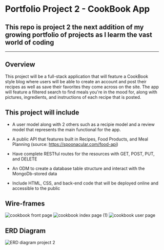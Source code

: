 # Portfolio Project 2 - CookBook App

## This repo is project 2 the next addition of my growing portfolio of projects as I learm the vast world of coding
--------------------------------------------------

## Overview 

This project will be a full-stack application that will feature a CookBook style blog where users will be able to create an account and post their recipes as well as save their favorites they come across on the site. The app will feature a filtered search to find meals you're in the mood for, along with pictures, ingredients, and instructions of each recipe that is posted.



## This project will include
* A user model along with 2 others such as a recipie model and a review model that represents the main functional for the app.

* A public API that features built in Recipes, Food Products, and Meal Planning (source: https://spoonacular.com/food-api)

* Have complete RESTful routes for the resources with GET, POST, PUT, and DELETE

* An ODM to create a database table structure and interact with the MongoDb-stored data

* Include HTML, CSS, and back-end code that will be deployed online and accessible to the public


## Wire-frames

![cookbook front page](https://user-images.githubusercontent.com/104868823/173106928-a735a790-8420-4f31-907e-5a2fae6f9b26.png)
![cookbook index page (1)](https://user-images.githubusercontent.com/104868823/173118777-c6d5c121-74f8-4a42-8aed-8f45c7545e7a.png)
![cookbook user page](https://user-images.githubusercontent.com/104868823/173106953-e257e23c-7bcb-4a60-9c33-519cb8f90c68.png)

## ERD Diagram

![ERD diagram project 2](https://user-images.githubusercontent.com/104868823/173133572-34e8d34c-49e2-4a14-a1a1-bea5ed9f35dc.png)


